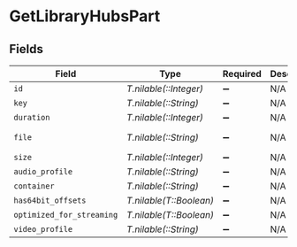 # GetLibraryHubsPart


## Fields

| Field                                                  | Type                                                   | Required                                               | Description                                            | Example                                                |
| ------------------------------------------------------ | ------------------------------------------------------ | ------------------------------------------------------ | ------------------------------------------------------ | ------------------------------------------------------ |
| `id`                                                   | *T.nilable(::Integer)*                                 | :heavy_minus_sign:                                     | N/A                                                    | 38247                                                  |
| `key`                                                  | *T.nilable(::String)*                                  | :heavy_minus_sign:                                     | N/A                                                    | /library/parts/38247/1589412494/file.mp4               |
| `duration`                                             | *T.nilable(::Integer)*                                 | :heavy_minus_sign:                                     | N/A                                                    | 6017237                                                |
| `file`                                                 | *T.nilable(::String)*                                  | :heavy_minus_sign:                                     | N/A                                                    | /movies/Tangled (2010)/Tangled (2010) Bluray-1080p.mp4 |
| `size`                                                 | *T.nilable(::Integer)*                                 | :heavy_minus_sign:                                     | N/A                                                    | 1545647447                                             |
| `audio_profile`                                        | *T.nilable(::String)*                                  | :heavy_minus_sign:                                     | N/A                                                    | lc                                                     |
| `container`                                            | *T.nilable(::String)*                                  | :heavy_minus_sign:                                     | N/A                                                    | mp4                                                    |
| `has64bit_offsets`                                     | *T.nilable(T::Boolean)*                                | :heavy_minus_sign:                                     | N/A                                                    | false                                                  |
| `optimized_for_streaming`                              | *T.nilable(T::Boolean)*                                | :heavy_minus_sign:                                     | N/A                                                    | true                                                   |
| `video_profile`                                        | *T.nilable(::String)*                                  | :heavy_minus_sign:                                     | N/A                                                    | high                                                   |
